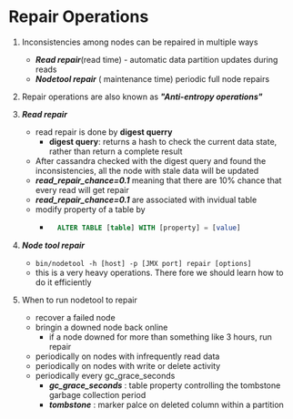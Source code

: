 # Repair Operations

1. Inconsistencies among nodes can be repaired in multiple ways
	* ***Read repair***(read time) - automatic data partition updates during reads
	* ***Nodetool repair*** ( maintenance time) periodic full node repairs

2. Repair operations are also known as ***"Anti-entropy operations"***

3. ***Read repair***
	* read repair is done by **digest querry**
		* **digest query**: returns a hash to check the current data state, rather than return a complete result
	* After cassandra checked with the digest query and found the inconsistencies, all the node with stale data will be updated
	* ***read_repair_chance=0.1***  meaning that there are 10% chance that every read will get repair
	* ***read_repair_chance=0.1*** are associated with invidual table
	* modify property of a table by
		* ```sql
			ALTER TABLE [table] WITH [property] = [value]  
		  ```

4. ***Node tool repair***
	* `bin/nodetool -h [host] -p [JMX port] repair [options]`
	* this is a very heavy operations. There fore we should learn how to do it efficiently

5. When to run nodetool to repair
	* recover a failed node
	* bringin a downed node back online
		* if a node downed for more than something like 3 hours, run repair
	* periodically on nodes with infrequently read data
	* periodically on nodes with write or delete activity
	* periodically every gc_grace_seconds
		* ***gc_grace_seconds*** : table property controlling the tombstone garbage collection period
		* ***tombstone*** : marker palce on deleted column within a partition


